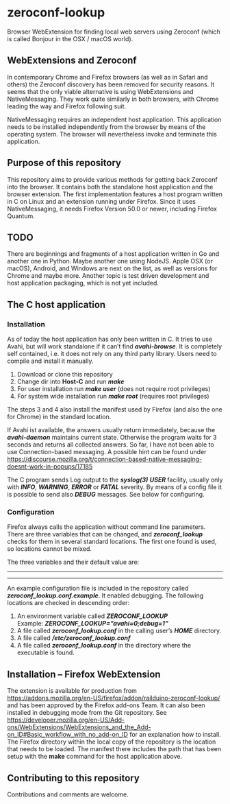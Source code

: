 zeroconf-lookup
===============

Browser WebExtension for finding local web servers using Zeroconf (which
is called Bonjour in the OSX / macOS world).

WebExtensions and Zeroconf
--------------------------

In contemporary Chrome and Firefox browsers (as well as in Safari and
others) the Zeroconf discovery has been removed for security reasons. It
seems that the only viable alternative is using WebExtensions and
NativeMessaging. They work quite similarly in both browsers, with Chrome
leading the way and Firefox following suit.

NativeMessaging requires an independent host application. This
application needs to be installed independently from the browser by
means of the operating system. The browser will nevertheless invoke and
terminate this application.

Purpose of this repository
--------------------------

This repository aims to provide various methods for getting back
Zeroconf into the browser. It contains both the standalone host
application and the browser extension. The first implementation features
a host program written in C on Linux and an extension running under
Firefox. Since it uses NativeMessaging, it needs Firefox Version 50.0 or
newer, including Firefox Quantum.

TODO
----

There are beginnings and fragments of a host application written in Go
and another one in Python. Maybe another one using NodeJS. Apple OSX (or
macOS), Android, and Windows are next on the list, as well as versions
for Chrome and maybe more. Another topic is test driven development and
host application packaging, which is not yet included.

The C host application
----------------------

### Installation

As of today the host application has only been written in C. It tries to
use Avahi, but will work standalone if it can’t find ***avahi-browse***.
It is completely self contained, i.e. it does not rely on any third
party library. Users need to compile and install it manually.

1.  Download or clone this repository
2.  Change dir into **Host-C** and run ***make***
3.  For user installation run ***make user*** (does not require
    root privileges)
4.  For system wide installation run ***make root*** (requires
    root privileges)

The steps 3 and 4 also install the manifest used by Firefox (and also
the one for Chrome) in the standard location.

If Avahi ist available, the answers usually return immediately, because
the ***avahi‑daemon*** maintains current state. Otherwise the program
waits for 3 seconds and returns all collected answers. So far, I have
not been able to use Connection-based messaging. A possible hint can be
found under
<https://discourse.mozilla.org/t/connection-based-native-messaging-doesnt-work-in-popups/17185>

The C program sends Log output to the ***syslog(3)*** ***USER***
facility, usually only with ***INFO***, ***WARNING***, ***ERROR*** or
***FATAL*** severity. By means of a config file it is possible to send
also ***DEBUG*** messages. See below for configuring.

### Configuration

Firefox always calls the application without command line parameters.
There are three variables that can be changed, and
***zeroconf\_lookup*** checks for them in several standard locations.
The first one found is used, so locations cannot be mixed.

The three variables and their default value are:

  ----------- --------------------------------------------------------------------------------------------------------------------------------------------------------------
  ----------- --------------------------------------------------------------------------------------------------------------------------------------------------------------

An example configuration file is included in the repository called
***zeroconf\_lookup.conf.example***. It enabled debugging. The following
locations are checked in descending order:

1.  An environment variable called ***ZEROCONF\_LOOKUP***\
    Example: ***ZEROCONF\_LOOKUP=”avahi=0;debug=1”***
2.  A file called ***zeroconf\_lookup.conf*** in the calling user’s
    ***HOME*** directory.
3.  A file called ***/etc/zeroconf\_lookup.conf***
4.  A file called ***zeroconf\_lookup.conf*** in the directory where the
    executable is found.

Installation – Firefox WebExtension
-----------------------------------

The extension is available for production from
<https://addons.mozilla.org/en-US/firefox/addon/railduino-zeroconf-lookup/>
and has been approved by the Firefox add-ons Team. It can also been
installed in debugging mode from the Git repository. See
<https://developer.mozilla.org/en-US/Add-ons/WebExtensions/WebExtensions_and_the_Add-on_ID#Basic_workflow_with_no_add-on_ID>
for an explanation how to install. The Firefox directory within the
local copy of the repository is the location that needs to be loaded.
The manifest there includes the path that has been setup with the
**make** command for the host application above.

Contributing to this repository
-------------------------------

Contributions and comments are welcome.


